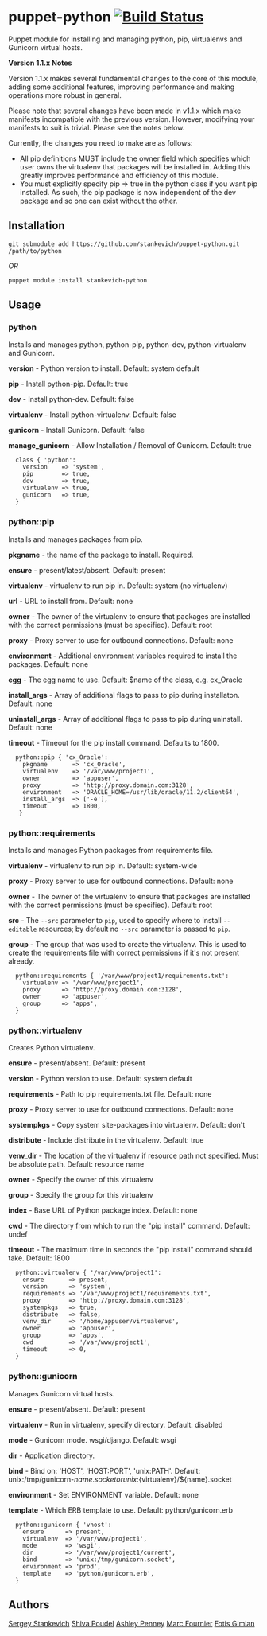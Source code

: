 # puppet-python [![Build Status](https://travis-ci.org/stankevich/puppet-python.svg?branch=master)](https://travis-ci.org/stankevich/puppet-python)

Puppet module for installing and managing python, pip, virtualenvs and Gunicorn virtual hosts.

**Version 1.1.x Notes**

Version 1.1.x makes several fundamental changes to the core of this module, adding some additional features, improving performance and making operations more robust in general.

Please note that several changes have been made in v1.1.x which make manifests incompatible with the previous version.  However, modifying your manifests to suit is trivial.  Please see the notes below.

Currently, the changes you need to make are as follows:

* All pip definitions MUST include the owner field which specifies which user owns the virtualenv that packages will be installed in.  Adding this greatly improves performance and efficiency of this module.
* You must explicitly specify pip => true in the python class if you want pip installed.  As such, the pip package is now independent of the dev package and so one can exist without the other.

## Installation

```shell
git submodule add https://github.com/stankevich/puppet-python.git /path/to/python
```
*OR*

``` shell
puppet module install stankevich-python
```

## Usage

### python

Installs and manages python, python-pip, python-dev, python-virtualenv and Gunicorn.

**version** - Python version to install. Default: system default

**pip** - Install python-pip. Default: true

**dev** - Install python-dev. Default: false

**virtualenv** - Install python-virtualenv. Default: false

**gunicorn** - Install Gunicorn. Default: false

**manage_gunicorn** - Allow Installation / Removal of Gunicorn. Default: true

```puppet
  class { 'python':
    version    => 'system',
    pip        => true,
    dev        => true,
    virtualenv => true,
    gunicorn   => true,
  }
```

### python::pip

Installs and manages packages from pip.

**pkgname** - the name of the package to install. Required.

**ensure** - present/latest/absent. Default: present

**virtualenv** - virtualenv to run pip in. Default: system (no virtualenv)

**url** - URL to install from. Default: none

**owner** - The owner of the virtualenv to ensure that packages are installed with the correct permissions (must be specified). Default: root

**proxy** - Proxy server to use for outbound connections. Default: none

**environment** - Additional environment variables required to install the packages. Default: none

**egg** - The egg name to use. Default: $name of the class, e.g. cx_Oracle

**install_args** - Array of additional flags to pass to pip during installaton. Default: none

**uninstall_args** - Array of additional flags to pass to pip during uninstall. Default: none

**timeout** - Timeout for the pip install command. Defaults to 1800.
```puppet
  python::pip { 'cx_Oracle':
    pkgname       => 'cx_Oracle',
    virtualenv    => '/var/www/project1',
    owner         => 'appuser',
    proxy         => 'http://proxy.domain.com:3128',
    environment   => 'ORACLE_HOME=/usr/lib/oracle/11.2/client64',
    install_args  => ['-e'],
    timeout       => 1800,
   }
```

### python::requirements

Installs and manages Python packages from requirements file.

**virtualenv** - virtualenv to run pip in. Default: system-wide

**proxy** - Proxy server to use for outbound connections. Default: none

**owner** - The owner of the virtualenv to ensure that packages are installed with the correct permissions (must be specified). Default: root

**src** - The ``--src`` parameter to ``pip``, used to specify where to install ``--editable`` resources; by default no ``--src`` parameter is passed to ``pip``.

**group** - The group that was used to create the virtualenv.  This is used to create the requirements file with correct permissions if it's not present already.

```puppet
  python::requirements { '/var/www/project1/requirements.txt':
    virtualenv => '/var/www/project1',
    proxy      => 'http://proxy.domain.com:3128',
    owner      => 'appuser',
    group      => 'apps',
  }
```

### python::virtualenv

Creates Python virtualenv.

**ensure** - present/absent. Default: present

**version** - Python version to use. Default: system default

**requirements** - Path to pip requirements.txt file. Default: none

**proxy** - Proxy server to use for outbound connections. Default: none

**systempkgs** - Copy system site-packages into virtualenv. Default: don't

**distribute** - Include distribute in the virtualenv. Default: true

**venv_dir** - The location of the virtualenv if resource path not specified. Must be absolute path. Default: resource name

**owner** - Specify the owner of this virtualenv

**group** - Specify the group for this virtualenv

**index** - Base URL of Python package index. Default: none

**cwd** - The directory from which to run the "pip install" command. Default: undef

**timeout** - The maximum time in seconds the "pip install" command should take. Default: 1800

```puppet
  python::virtualenv { '/var/www/project1':
    ensure       => present,
    version      => 'system',
    requirements => '/var/www/project1/requirements.txt',
    proxy        => 'http://proxy.domain.com:3128',
    systempkgs   => true,
    distribute   => false,
    venv_dir     => '/home/appuser/virtualenvs',
    owner        => 'appuser',
    group        => 'apps',
    cwd          => '/var/www/project1',
    timeout      => 0,
  }
```

### python::gunicorn

Manages Gunicorn virtual hosts.

**ensure** - present/absent. Default: present

**virtualenv** - Run in virtualenv, specify directory. Default: disabled

**mode** - Gunicorn mode. wsgi/django. Default: wsgi

**dir** - Application directory.

**bind** - Bind on: 'HOST', 'HOST:PORT', 'unix:PATH'. Default: unix:/tmp/gunicorn-$name.socket or unix:${virtualenv}/${name}.socket

**environment** - Set ENVIRONMENT variable. Default: none

**template** - Which ERB template to use. Default: python/gunicorn.erb

```puppet
  python::gunicorn { 'vhost':
    ensure      => present,
    virtualenv  => '/var/www/project1',
    mode        => 'wsgi',
    dir         => '/var/www/project1/current',
    bind        => 'unix:/tmp/gunicorn.socket',
    environment => 'prod',
    template    => 'python/gunicorn.erb',
  }
```

## Authors

[Sergey Stankevich](https://github.com/stankevich)
[Shiva Poudel](https://github.com/shivapoudel)
[Ashley Penney](https://github.com/apenney)
[Marc Fournier](https://github.com/mfournier)
[Fotis Gimian](https://github.com/fgimian)
